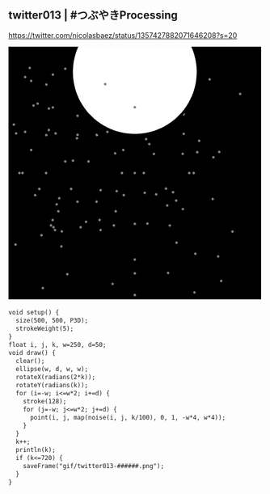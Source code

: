 ## twitter013 | #つぶやきProcessing 
https://twitter.com/nicolasbaez/status/1357427882071646208?s=20

![twitter](https://github.com/nicolasbaez/twitter013/blob/master/twitter013.gif)
```processing
void setup() {
  size(500, 500, P3D);
  strokeWeight(5);
}
float i, j, k, w=250, d=50;
void draw() {
  clear();
  ellipse(w, d, w, w);
  rotateX(radians(2*k));
  rotateY(radians(k));
  for (i=-w; i<=w*2; i+=d) {
    stroke(128);
    for (j=-w; j<=w*2; j+=d) {
      point(i, j, map(noise(i, j, k/100), 0, 1, -w*4, w*4));
    }
  }
  k++;
  println(k);
  if (k<=720) {
    saveFrame("gif/twitter013-######.png");
  }
}
```

